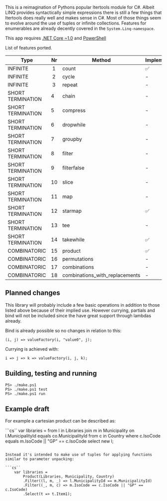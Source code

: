 This is a reimagination of Pythons popular Itertools module for C#. Albeit LINQ provides syntactically simple
expressions there is still a few things that Itertools does really well and makes sense in C#. Most of those
things seem to evolve around the use of tuples or infinite collections. Features for enumerables are
already decently covered in the `System.Linq-namespace`.

This app requires [.NET Core ~1.0](https://www.microsoft.com/net/core) and [PowerShell](https://github.com/PowerShell/PowerShell)

List of features ported.

Type | Nr | Method | Implemented
------------ | ------------- | ------------- | -------------
INFINITE | 1 | count | :white_check_mark:
INFINITE | 2 | cycle | -
INFINITE | 3 | repeat | -
SHORT TERMINATION | 4 | chain | -
SHORT TERMINATION | 5 | compress | -
SHORT TERMINATION | 6 | dropwhile | -
SHORT TERMINATION | 7 | groupby | -
SHORT TERMINATION | 8 | filter | -
SHORT TERMINATION | 9 | filterfalse | -
SHORT TERMINATION | 10 | slice | -
SHORT TERMINATION | 11 | map | -
SHORT TERMINATION | 12 | starmap | :white_check_mark:
SHORT TERMINATION | 13 | tee | -
SHORT TERMINATION | 14 | takewhile | :white_check_mark:
COMBINATORIC | 15 | product | :white_check_mark:
COMBINATORIC | 16 | permutations | -
COMBINATORIC | 17 | combinations | -
COMBINATORIC | 18 | combinations_with_replacements | -

## Planned changes
This library will probably include a few basic operations in addition to those listed above because
of their implied use. However currying, partials and bind will not be included since the have
great support through lambdas already.

Bind is already possible so no changes in relation to this:

    (i, j) => valueFactory(i, "value0", j);

Currying is achieved with:

    i => j => k => valueFactory(i, j, k);

## Building, testing and running

    PS> ./make.ps1
    PS> ./make.ps1 test
    PS> ./make.ps1 run

## Example draft

For example a cartesian product can be described as:

```cs``
    var libraries =
        from l in Libraries
        join m in Municipality on l.MunicipalityId equals co.MunicipalityId
        from c in Country
        where c.IsoCode equals m.IsoCode || "GP" == c.IsoCode
        select new l;
```

Instead it's intended to make use of tuples for applying functions similar to parameter unpacking:

```cs``
    var libraries =
        Product(Libraries, Municipality, Country)
        .Filter((l, m, _) => l.MunicipalityId == m.MunicipalityId)
        .Filter((_, m, c) => m.IsoCode == c.IsoCode || "GP" == c.IsoCode)
        .Select(t => t.Item1);
```